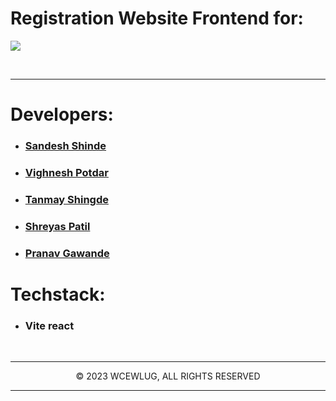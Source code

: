 # Registration Website Frontend for:


<img src="https://cdn.discordapp.com/attachments/1249775253564166264/1273262902786265098/Screenshot_57.png?ex=66bdf9fc&is=66bca87c&hm=f4a86b35c4ed0aaeda75669a19b50f89850ac097964ff83b9518b571cd58231a&">

<br><hr/>

# Developers:

- ### [Sandesh Shinde](https://github.com/sandeshshinde30)
- ### [Vighnesh Potdar](https://github.com/Voodels)
- ### [Tanmay Shingde](https://github.com/tanmay-8)
- ### [Shreyas Patil](https://github.com/thundersp)
- ### [Pranav Gawande](https://github.com/smitbutle)

# Techstack:

- ### Vite react

<br/><hr/>

<p align="center">© 2023 WCEWLUG, ALL RIGHTS RESERVED</p>
<hr/>
</div>

